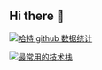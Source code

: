 ## Hi there 👋

<!--
**Hart-Li/Hart-Li** is a ✨ _special_ ✨ repository because its `README.md` (this file) appears on your GitHub profile.

Here are some ideas to get you started:

- 🔭 I’m currently working on ...
- 🌱 I’m currently learning ...
- 👯 I’m looking to collaborate on ...
- 🤔 I’m looking for help with ...
- 💬 Ask me about ...
- 📫 How to reach me: ...
- 😄 Pronouns: ...
- ⚡ Fun fact: ...
-->
[![哈特 github 数据统计](https://github-readme-stats.vercel.app/api?username=Hart-Li&hide=stars,prs,contribs&show_icons=true&theme=ambient_gradient&locale=cn)](https://github.com/Hart-Li)



[![最常用的技术栈](https://github-readme-stats.vercel.app/api/top-langs?username=Hart-Li&layout=compact&locale=cn)](https://github.com/Hart-Li)
